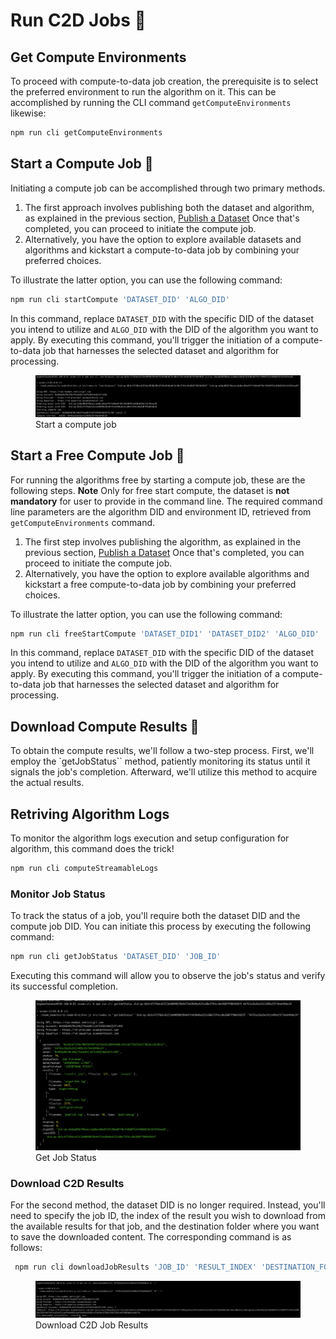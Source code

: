 # Run C2D Jobs 🚀

## Get Compute Environments

To proceed with compute-to-data job creation, the prerequisite is
to select the preferred environment to run the algorithm on it. This can be
accomplished by running the CLI command `getComputeEnvironments` likewise:
```bash
npm run cli getComputeEnvironments
```


## Start a Compute Job 🎯

Initiating a compute job can be accomplished through two primary methods. 
1. The first approach involves publishing both the dataset and algorithm, as explained in the previous section, [Publish a Dataset](./publish.md) Once that's completed, you can proceed to initiate the compute job. 
2. Alternatively, you have the option to explore available datasets and algorithms and kickstart a compute-to-data job by combining your preferred choices.

To illustrate the latter option, you can use the following command:

```bash
npm run cli startCompute 'DATASET_DID' 'ALGO_DID'
```
In this command, replace `DATASET_DID` with the specific DID of the dataset you intend to utilize and `ALGO_DID` with the DID of the algorithm you want to apply. By executing this command, you'll trigger the initiation of a compute-to-data job that harnesses the selected dataset and algorithm for processing.

<figure><img src="../../.gitbook/assets/cli/c2dstart.png" alt=""><figcaption>Start a compute job</figcaption></figure>

## Start a Free Compute Job 🎯

For running the algorithms free by starting a compute job, these are the following steps.
**Note**
Only for free start compute, the dataset is **not mandatory** for user to provide in the command line. The required command line parameters are the algorithm DID and environment ID, retrieved from `getComputeEnvironments`
command. 
1. The first step involves publishing the algorithm, as explained in the previous section, [Publish a Dataset](./publish.md) Once that's completed, you can proceed to initiate the compute job. 
2. Alternatively, you have the option to explore available algorithms and kickstart a free compute-to-data job by combining your preferred choices.

To illustrate the latter option, you can use the following command:

```bash
npm run cli freeStartCompute 'DATASET_DID1' 'DATASET_DID2' 'ALGO_DID' 'ENV_ID'
```
In this command, replace `DATASET_DID` with the specific DID of the dataset you intend to utilize and `ALGO_DID` with the DID of the algorithm you want to apply. By executing this command, you'll trigger the initiation of a compute-to-data job that harnesses the selected dataset and algorithm for processing.


## Download Compute Results 🧮

To obtain the compute results, we'll follow a two-step process. First, we'll employ the `getJobStatus`` method, patiently monitoring its status until it signals the job's completion. Afterward, we'll utilize this method to acquire the actual results.

## Retriving Algorithm Logs

To monitor the algorithm logs execution and setup configuration for algorithm,
this command does the trick!

```bash
npm run cli computeStreamableLogs
```


###  Monitor Job Status
To track the status of a job, you'll require both the dataset DID and the compute job DID. You can initiate this process by executing the following command:

```bash
npm run cli getJobStatus 'DATASET_DID' 'JOB_ID'
```

Executing this command will allow you to observe the job's status and verify its successful completion.

<figure><img src="../../.gitbook/assets/cli/jobstatus.png" alt=""><figcaption>Get Job Status</figcaption></figure>

### Download C2D Results

For the second method, the dataset DID is no longer required. Instead, you'll need to specify the job ID, the index of the result you wish to download from the available results for that job, and the destination folder where you want to save the downloaded content. The corresponding command is as follows:

```bash
 npm run cli downloadJobResults 'JOB_ID' 'RESULT_INDEX' 'DESTINATION_FOLDER'
```

<figure><img src="../../.gitbook/assets/cli/jobResults.png" alt=""><figcaption>Download C2D Job Results</figcaption></figure>
